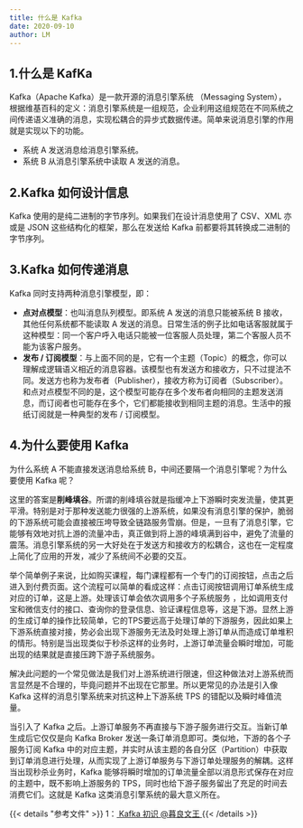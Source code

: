```yaml
---
title: 什么是 Kafka
date: 2020-09-10
author: LM
---
```


## 1.什么是 KafKa

Kafka（Apache Kafka）是一款开源的消息引擎系统 （Messaging System），根据维基百科的定义：消息引擎系统是一组规范，企业利用这组规范在不同系统之间传递语义准确的消息，实现松耦合的异步式数据传递。简单来说消息引擎的作用就是实现以下的功能。

- 系统 A 发送消息给消息引擎系统。
- 系统 B 从消息引擎系统中读取 A 发送的消息。

## 2.Kafka 如何设计信息

Kafka 使用的是纯二进制的字节序列。如果我们在设计消息使用了 CSV、XML 亦或是 JSON 这些结构化的框架，那么在发送给 Kafka 前都要将其转换成二进制的字节序列。

## 3.Kafka 如何传递消息

Kafka 同时支持两种消息引擎模型，即：

- **点对点模型**：也叫消息队列模型。即系统 A 发送的消息只能被系统 B 接收，其他任何系统都不能读取 A 发送的消息。日常生活的例子比如电话客服就属于这种模型：同一个客户呼入电话只能被一位客服人员处理，第二个客服人员不能为该客户服务。
- **发布 / 订阅模型**：与上面不同的是，它有一个主题（Topic）的概念，你可以理解成逻辑语义相近的消息容器。该模型也有发送方和接收方，只不过提法不同。发送方也称为发布者（Publisher），接收方称为订阅者（Subscriber）。和点对点模型不同的是，这个模型可能存在多个发布者向相同的主题发送消息，而订阅者也可能存在多个，它们都能接收到相同主题的消息。生活中的报纸订阅就是一种典型的发布 / 订阅模型。　

## 4.为什么要使用 Kafka

为什么系统 A 不能直接发送消息给系统 B，中间还要隔一个消息引擎呢？为什么要使用 Kafka 呢？

这里的答案是**削峰填谷**。所谓的削峰填谷就是指缓冲上下游瞬时突发流量，使其更平滑。特别是对于那种发送能力很强的上游系统，如果没有消息引擎的保护，脆弱的下游系统可能会直接被压垮导致全链路服务雪崩。但是，一旦有了消息引擎，它能够有效地对抗上游的流量冲击，真正做到将上游的峰填满到谷中，避免了流量的震荡。消息引擎系统的另一大好处在于发送方和接收方的松耦合，这也在一定程度上简化了应用的开发，减少了系统间不必要的交互。

举个简单例子来说，比如购买课程，每门课程都有一个专门的订阅按钮，点击之后进入到付费页面。这个流程可以简单的看成这样：点击订阅按钮调用订单系统生成对应的订单，这是上游。处理该订单会依次调用多个子系统服务 ，比如调用支付宝和微信支付的接口、查询你的登录信息、验证课程信息等，这是下游。显然上游的生成订单的操作比较简单，它的TPS要远高于处理订单的下游服务，因此如果上下游系统直接对接，势必会出现下游服务无法及时处理上游订单从而造成订单堆积的情形。特别是当出现类似于秒杀这样的业务时，上游订单流量会瞬时增加，可能出现的结果就是直接压跨下游子系统服务。

解决此问题的一个常见做法是我们对上游系统进行限速，但这种做法对上游系统而言显然是不合理的，毕竟问题并不出现在它那里。所以更常见的办法是引入像 Kafka 这样的消息引擎系统来对抗这种上下游系统 TPS 的错配以及瞬时峰值流量。

当引入了 Kafka 之后。上游订单服务不再直接与下游子服务进行交互。当新订单生成后它仅仅是向 Kafka Broker 发送一条订单消息即可。类似地，下游的各个子服务订阅 Kafka 中的对应主题，并实时从该主题的各自分区（Partition）中获取到订单消息进行处理，从而实现了上游订单服务与下游订单处理服务的解耦。这样当出现秒杀业务时，Kafka 能够将瞬时增加的订单流量全部以消息形式保存在对应的主题中，既不影响上游服务的 TPS，同时也给下游子服务留出了充足的时间去消费它们。这就是 Kafka 这类消息引擎系统的最大意义所在。

{{< details "参考文件" >}} 
1：[ Kafka 初识  @暮良文王 ](https://www.cnblogs.com/liangmingshen/p/11031426.html)
{{< /details >}}